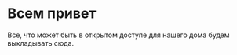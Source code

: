 ﻿---
layout: post
published: yes
---

# Всем привет

Все, что может быть в открытом доступе для нашего дома будем выкладывать сюда.